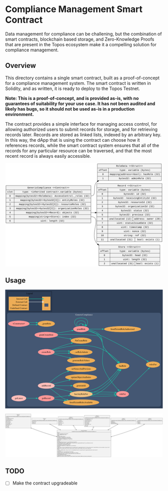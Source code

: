 # Compliance Management Smart Contract

Data management for compliance can be challening, but the combination of smart contracts, blockchain based storage, and Zero-Knowledge Proofs that are present in the Topos ecosystem make it a compelling solution for compliance management.

## Overview

This directory contains a single smart contract, built as a proof-of-concept for a compliance management system. The smart contract is written in Solidity, and as written, it is ready to deploy to the Topos Testnet.

**Note: This is a proof-of-concept, and is provided as-is, with no guarantees of suitability for your use case. It has not been audited and likely has bugs, so it should not be used as-is in a production environment.**

The contract provides a simple interface for managing access control, for allowing authorized users to submit records for storage, and for retrieving records later. Records are stored as linked lists, indexed by an arbitrary key. In this way, the dApp that is using the contract can choose how it references records, while the smart contract system ensures that all of the records for any particular resource can be traversed, and that the most recent record is always easily accessible.

![Compliance Management Smart Contract Storage Model](./GenericCompliance.svg)

## Usage

![Compliance Management Smart Contract Function Calls](./callDiagram.svg)

![Compliance Management Smart Contract Full UML Diagram](./classDiagram.svg)

## TODO

* [ ] Make the contract upgradeable
